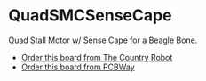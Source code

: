 # QuadSMCSenseCape

Quad Stall Motor w/ Sense Cape for a Beagle Bone.

* [Order this board from The Country Robot](https://www.thecountryrobot.com/product/quad-stall-motor-control-and-sense-cape-for-beagle-bare-circuit-board-w-doc/)
* [Order this board from PCBWay](https://www.pcbway.com/project/shareproject/Quad_Stall_motor_with_point_sense_cape.html)

